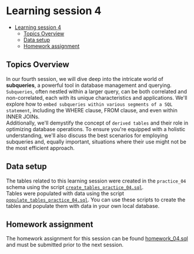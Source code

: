 # Learning session 4

<!-- TOC -->
* [Learning session 4](#learning-session-4)
  * [Topics Overview](#topics-overview)
  * [Data setup](#data-setup)
  * [Homework assignment](#homework-assignment)
<!-- TOC -->

## Topics Overview
In our fourth session, we will dive deep into the intricate world of **subqueries**, 
a powerful tool in database management and querying.  
`Subqueries`, often nestled within a larger query, can be both correlated and non-correlated, 
each with its unique characteristics and applications. 
We'll explore how to `embed subqueries within various segments of a SQL statement`, 
including the WHERE clause, FROM clause, and even within INNER JOINs.  
Additionally, we'll demystify the concept of `derived tables` and 
their role in optimizing database operations. 
To ensure you're equipped with a holistic understanding, 
we'll also discuss the best scenarios for employing subqueries and, equally important, 
situations where their use might not be the most efficient approach. 

## Data setup
The tables related to this learning session were created in the ```practice_04``` schema using the script
[`create_tables_practice_04.sql`](data_setup/create_tables_practice_04.sql).  
Tables were populated with data using the script 
[`populate_tables_practice_04.sql`](data_setup/populate_tables_practice_04.sql).
You can use these scripts to create the tables and populate them with data in your own local database.

## Homework assignment
The homework assignment for this session can be found 
[homework_04.sql](homework_04.sql) and must be submitted prior to the next session.